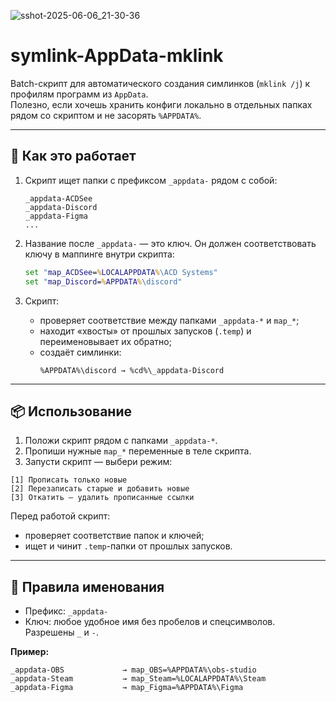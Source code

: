 ![sshot-2025-06-06_21-30-36](https://github.com/user-attachments/assets/54846355-7b21-4700-a5f8-cab2e94025d8)

# symlink-AppData-mklink

Batch-скрипт для автоматического создания симлинков (`mklink /j`) к профилям программ из `AppData`.  
Полезно, если хочешь хранить конфиги локально в отдельных папках рядом со скриптом и не засорять `%APPDATA%`.

---

## 🔧 Как это работает

1. Скрипт ищет папки с префиксом `_appdata-` рядом с собой:
   ```
   _appdata-ACDSee
   _appdata-Discord
   _appdata-Figma
   ...
   ```

2. Название после `_appdata-` — это ключ. Он должен соответствовать ключу в маппинге внутри скрипта:
   ```bat
   set "map_ACDSee=%LOCALAPPDATA%\ACD Systems"
   set "map_Discord=%APPDATA%\discord"
   ```


3. Скрипт:
   - проверяет соответствие между папками `_appdata-*` и `map_*`;
   - находит «хвосты» от прошлых запусков (`.temp`) и переименовывает их обратно;
   - создаёт симлинки:
     ```
     %APPDATA%\discord → %cd%\_appdata-Discord
     ```

---

## 📦 Использование

1. Положи скрипт рядом с папками `_appdata-*`.
2. Пропиши нужные `map_*` переменные в теле скрипта.
3. Запусти скрипт — выбери режим:

```
[1] Прописать только новые
[2] Перезаписать старые и добавить новые
[3] Откатить — удалить прописанные ссылки
```

Перед работой скрипт:
- проверяет соответствие папок и ключей;
- ищет и чинит `.temp`-папки от прошлых запусков.

---

## 📛 Правила именования

- Префикс: `_appdata-`
- Ключ: любое удобное имя без пробелов и спецсимволов. Разрешены `_` и `-`.

**Пример:**
```
_appdata-OBS             → map_OBS=%APPDATA%\obs-studio
_appdata-Steam           → map_Steam=%LOCALAPPDATA%\Steam
_appdata-Figma           → map_Figma=%APPDATA%\Figma
```



